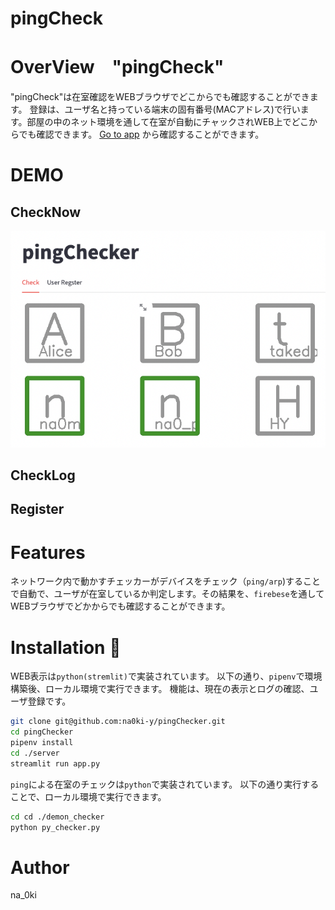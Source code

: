 # pingCheck
# OverView　"pingCheck"

"pingCheck"は在室確認をWEBブラウザでどこからでも確認することができます。
登録は、ユーザ名と持っている端末の固有番号(MACアドレス)で行います。部屋の中のネット環境を通して在室が自動にチャックされWEB上でどこからでも確認できます。
[Go to app](https://na0ki-y-pingcheck-serverapp-k6hc0q.streamlit.app)
から確認することができます。


# DEMO
## CheckNow
![screenshot](/readme_images/sec_check_now.png)

## CheckLog

## Register


# Features
ネットワーク内で動かすチェッカーがデバイスをチェック（`ping/arp`)することで自動で、ユーザが在室しているか判定します。その結果を、`firebese`を通してWEBブラウザでどかからでも確認することができます。

# Installation :balloon:
WEB表示は`python(stremlit)`で実装されています。
以下の通り、`pipenv`で環境構築後、ローカル環境で実行できます。
機能は、現在の表示とログの確認、ユーザ登録です。

```bash
git clone git@github.com:na0ki-y/pingChecker.git
cd pingChecker
pipenv install
cd ./server
streamlit run app.py
```

`ping`による在室のチェックは`python`で実装されています。
以下の通り実行することで、ローカル環境で実行できます。
```bash
cd cd ./demon_checker
python py_checker.py
```


# Author
na_0ki